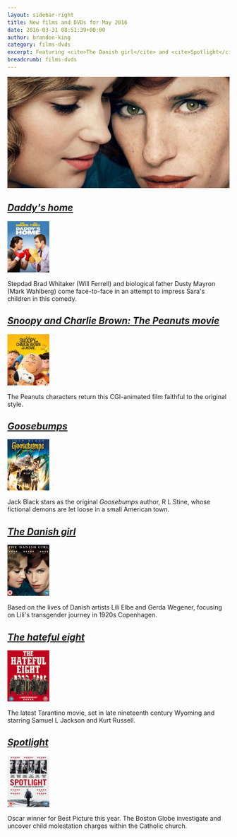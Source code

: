 ```yaml
---
layout: sidebar-right
title: New films and DVDs for May 2016
date: 2016-03-31 08:51:39+00:00
author: brandon-king
category: films-dvds
excerpt: Featuring <cite>The Danish girl</cite> and <cite>Spotlight</cite>.
breadcrumb: films-dvds
---
```

![The Danish girl](/images/featured/featured-the-danish-girl.jpg)

## [<cite>Daddy's home</cite>](https://suffolk.spydus.co.uk/cgi-bin/spydus.exe/ENQ/OPAC/BIBENQ/15309961?QRY=CAUBIB%3C%20IRN(16310877)&QRYTEXT=Anders%2C%20Sean%2C%20director)

[![Daddy's home](/images/article/daddys-home.jpg)](https://suffolk.spydus.co.uk/cgi-bin/spydus.exe/ENQ/OPAC/BIBENQ/15309961?QRY=CAUBIB%3C%20IRN(16310877)&QRYTEXT=Anders%2C%20Sean%2C%20director)

Stepdad Brad Whitaker (Will Ferrell) and biological father Dusty Mayron (Mark Wahlberg) come face-to-face in an attempt to impress Sara's children in this comedy.

## [<cite>Snoopy and Charlie Brown: The Peanuts movie</cite>](https://suffolk.spydus.co.uk/cgi-bin/spydus.exe/ENQ/OPAC/BIBENQ/15313171?QRY=CAUBIB%3C%20IRN(15168803)&QRYTEXT=Martino%2C%20Steve%2C%20director)

[![Snoopy and Charlie Brown: The Peanuts movie](/images/article/snoopy-and-charlie-brown-the-peanuts-movie.jpg)](https://suffolk.spydus.co.uk/cgi-bin/spydus.exe/ENQ/OPAC/BIBENQ/15313171?QRY=CAUBIB%3C%20IRN(15168803)&QRYTEXT=Martino%2C%20Steve%2C%20director)

The Peanuts characters return this CGI-animated film faithful to the original style.

## [<cite>Goosebumps</cite>](https://suffolk.spydus.co.uk/cgi-bin/spydus.exe/ENQ/OPAC/BIBENQ/15313950?QRY=CAUBIB%3C%20IRN(9661948)&QRYTEXT=Letterman%2C%20Rob%2C%20director)

[![Goosebumps](/images/article/goosebumps-movie.jpg)](https://suffolk.spydus.co.uk/cgi-bin/spydus.exe/ENQ/OPAC/BIBENQ/15313950?QRY=CAUBIB%3C%20IRN(9661948)&QRYTEXT=Letterman%2C%20Rob%2C%20director)

Jack Black stars as the original <cite>Goosebumps</cite> author, R L Stine, whose fictional demons are let loose in a small American town.

## [<cite>The Danish girl</cite>](https://suffolk.spydus.co.uk/cgi-bin/spydus.exe/ENQ/OPAC/BIBENQ/15315152?QRY=CAUBIB%3C%20IRN(9660773)&QRYTEXT=Hooper%2C%20Tom%2C%20director)

[![The Danish girl](/images/article/the-danish-girl.jpg)](https://suffolk.spydus.co.uk/cgi-bin/spydus.exe/ENQ/OPAC/BIBENQ/15315152?QRY=CAUBIB%3C%20IRN(9660773)&QRYTEXT=Hooper%2C%20Tom%2C%20director)

Based on the lives of Danish artists Lili Elbe and Gerda Wegener, focusing on Lili's transgender journey in 1920s Copenhagen.

## [<cite>The hateful eight</cite>](https://suffolk.spydus.co.uk/cgi-bin/spydus.exe/ENQ/OPAC/BIBENQ/15317043?QRY=CAUBIB%3C%20IRN(13203717)&QRYTEXT=Tarantino%2C%20Quentin%2C%20director)

[![The hateful eight](/images/article/the-hateful-eight.jpg)](https://suffolk.spydus.co.uk/cgi-bin/spydus.exe/ENQ/OPAC/BIBENQ/15317043?QRY=CAUBIB%3C%20IRN(13203717)&QRYTEXT=Tarantino%2C%20Quentin%2C%20director)

The latest Tarantino movie, set in late nineteenth century Wyoming and starring Samuel L Jackson and Kurt Russell.

## [<cite>Spotlight</cite>](https://suffolk.spydus.co.uk/cgi-bin/spydus.exe/ENQ/OPAC/BIBENQ/15318512?QRY=CAUBIB%3C%20IRN(16225181)&QRYTEXT=McCarthy%2C%20Thomas%2C%20director)

[![Spotlight](/images/article/spotlight.jpg)](https://suffolk.spydus.co.uk/cgi-bin/spydus.exe/ENQ/OPAC/BIBENQ/15318512?QRY=CAUBIB%3C%20IRN(16225181)&QRYTEXT=McCarthy%2C%20Thomas%2C%20director)

Oscar winner for Best Picture this year. The Boston Globe investigate and uncover child molestation charges within the Catholic church.
